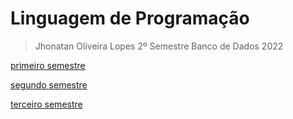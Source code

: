 # Linguagem de Programação
> Jhonatan Oliveira Lopes
> 2º Semestre Banco de Dados 2022

[primeiro semestre](https://github.com/JhonatanLop/LinguagemProgramacao/tree/main/semestre_1)

[segundo semestre](https://github.com/JhonatanLop/LinguagemProgramacao/tree/main/semestre_2)

[terceiro semestre](https://github.com/JhonatanLop/LinguagemProgramacao/tree/main/semestre_3)